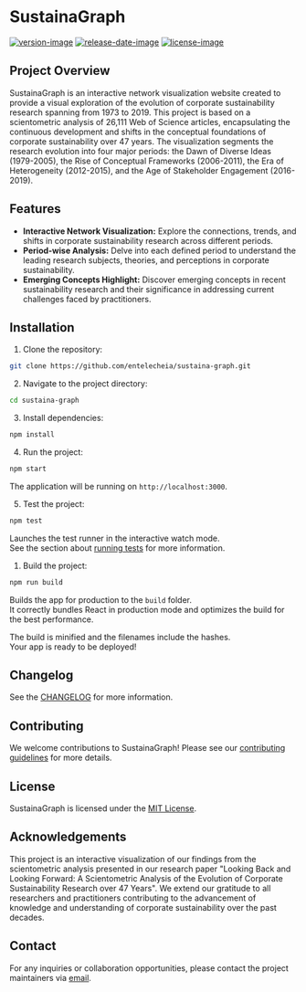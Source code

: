 # SustainaGraph

[![version-image]][release-url]
[![release-date-image]][release-url]
[![license-image]][license-url]

<!-- Links: -->
[license-image]: https://img.shields.io/github/license/entelecheia/sustaina-graph
[license-url]: https://github.com/entelecheia/sustaina-graph/blob/main/LICENSE
[version-image]: https://img.shields.io/github/v/release/entelecheia/sustaina-graph?sort=semver
[release-date-image]: https://img.shields.io/github/release-date/entelecheia/sustaina-graph
[release-url]: https://github.com/entelecheia/sustaina-graph/releases

[repo-url]: https://github.com/entelecheia/sustaina-graph
[docs-url]: https://sustaina-graph.entelecheia.ai
[changelog]: https://github.com/entelecheia/sustaina-graph/blob/main/CHANGELOG.md
[contributing guidelines]: https://github.com/entelecheia/sustaina-graph/blob/main/CONTRIBUTING.md
<!-- Links: -->

## Project Overview

SustainaGraph is an interactive network visualization website created to provide a visual exploration of the evolution of corporate sustainability research spanning from 1973 to 2019. This project is based on a scientometric analysis of 26,111 Web of Science articles, encapsulating the continuous development and shifts in the conceptual foundations of corporate sustainability over 47 years. The visualization segments the research evolution into four major periods: the Dawn of Diverse Ideas (1979-2005), the Rise of Conceptual Frameworks (2006-2011), the Era of Heterogeneity (2012-2015), and the Age of Stakeholder Engagement (2016-2019).

## Features

- **Interactive Network Visualization:** Explore the connections, trends, and shifts in corporate sustainability research across different periods.
- **Period-wise Analysis:** Delve into each defined period to understand the leading research subjects, theories, and perceptions in corporate sustainability.
- **Emerging Concepts Highlight:** Discover emerging concepts in recent sustainability research and their significance in addressing current challenges faced by practitioners.

## Installation

1. Clone the repository:

```bash
git clone https://github.com/entelecheia/sustaina-graph.git
```

2. Navigate to the project directory:

```bash
cd sustaina-graph
```

3. Install dependencies:

```bash
npm install
```

4. Run the project:

```bash
npm start
```

The application will be running on `http://localhost:3000`.

5. Test the project:

```bash
npm test
```

Launches the test runner in the interactive watch mode.\
See the section about [running tests](https://create-react-app.dev/docs/running-tests/) for more information.

1. Build the project:

```bash
npm run build
```

Builds the app for production to the `build` folder.\
It correctly bundles React in production mode and optimizes the build for the best performance.

The build is minified and the filenames include the hashes.\
Your app is ready to be deployed!

## Changelog

See the [CHANGELOG] for more information.


## Contributing

We welcome contributions to SustainaGraph! Please see our [contributing guidelines] for more details.

## License

SustainaGraph is licensed under the [MIT License][license-url].

## Acknowledgements

This project is an interactive visualization of our findings from the scientometric analysis presented in our research paper "Looking Back and Looking Forward: A Scientometric Analysis of the Evolution of Corporate Sustainability Research over 47 Years". We extend our gratitude to all researchers and practitioners contributing to the advancement of knowledge and understanding of corporate sustainability over the past decades.

## Contact

For any inquiries or collaboration opportunities, please contact the project maintainers via [email](mailto:entelecheia@hotmail.com).
